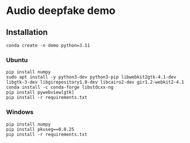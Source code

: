 # Audio deepfake demo

## Installation
    conda create -n demo python=3.11

### Ubuntu
    pip install numpy
    sudo apt install -y python3-dev python3-pip libwebkit2gtk-4.1-dev libgtk-3-dev libgirepository1.0-dev libcairo2-dev gir1.2-webkit2-4.1
    conda install -c conda-forge libstdcxx-ng
    pip install pywebview[gtk]
    pip install -r requirements.txt

### Windows
    pip install numpy
    pip install pkuseg==0.0.25
    pip install -r requirements.txt